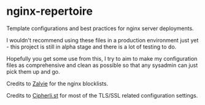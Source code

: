 # nginx-repertoire
Template configurations and best practices for nginx server deployments.

I wouldn't recommend using these files in a production environment just yet - this project is still in alpha stage and there is a lot of testing to do.

Hopefully you get some use from this, I try to aim to make my configuration files as comprehensive and clean as possible so that any sysadmin can just pick them up and go.

Credits to [Zalvie](https://github.com/Zalvie/nginx_block_files) for the nginx blocklists.

Credits to [Cipherli.st](https://cipherli.st/) for most of the TLS/SSL related configuration settings.
